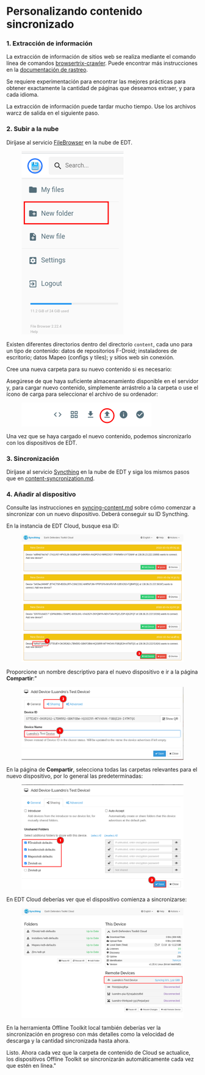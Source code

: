 # Personalizando contenido sincronizado

### 1. Extracción de información

La extracción de información de sitios web se realiza mediante el comando línea de comandos [browsertrix-crawler](https://github.com/webrecorder/browsertrix-crawler). Puede encontrar más instrucciones en la [documentación de rastreo](https://www.notion.so/Web-Crawling-c8f980b0fac54cdc9c2d9a308461ddd9).

Se requiere experimentación para encontrar las mejores prácticas para obtener exactamente la cantidad de páginas que deseamos extraer, y para cada idioma.

La extracción de información puede tardar mucho tiempo. Use los archivos warcz de salida en el siguiente paso.

### 2. Subir a la nube

Diríjase al servicio [FileBrowser](https://files.earthdefenderstoolkit.com) en la nube de EDT.

<figure><img src="../../.gitbook/assets/Untitled.png" alt=""><figcaption></figcaption></figure>

Existen diferentes directorios dentro del directorio `content`, cada uno para un tipo de contenido: datos de repositorios F-Droid; instaladores de escritorio; datos Mapeo (configs y tiles); y sitios web sin conexión.

Cree una nueva carpeta para su nuevo contenido si es necesario:

Asegúrese de que haya suficiente almacenamiento disponible en el servidor y, para cargar nuevo contenido, simplemente arrástrelo a la carpeta o use el ícono de carga para seleccionar el archivo de su ordenador:

<figure><img src="../../.gitbook/assets/Untitled 1 (1).png" alt=""><figcaption></figcaption></figure>

Una vez que se haya cargado el nuevo contenido, podemos sincronizarlo con los dispositivos de EDT.

### 3. Sincronización

Diríjase al servicio [Syncthing](http://sync.earthdefenderstoolkit.com/) en la nube de EDT y siga los mismos pasos que en [content-syncronization.md](../../device-usage/bundled-applications/content-syncronization.md "mención").

### 4. Añadir al dispositivo

Consulte las instrucciones en [syncing-content.md](../../device-usage/first-steps/syncing-content.md "mención") sobre cómo comenzar a sincronizar con un nuevo dispositivo. Deberá conseguir su ID Syncthing.

En la instancia de EDT Cloud, busque esa ID:



<figure><img src="../../.gitbook/assets/Untitled 6 (1).png" alt=""><figcaption></figcaption></figure>

Proporcione un nombre descriptivo para el nuevo dispositivo e ir a la página **Compartir**:"<figure><img src="../../.gitbook/assets/Untitled 7.png" alt=""><figcaption></figcaption></figure>

En la página de **Compartir**, selecciona todas las carpetas relevantes para el nuevo dispositivo, por lo general las predeterminadas:

<figure><img src="../../.gitbook/assets/Untitled 8 (1).png" alt=""><figcaption></figcaption></figure>

En EDT Cloud deberías ver que el dispositivo comienza a sincronizarse:

<figure><img src="../../.gitbook/assets/Untitled 9.png" alt=""><figcaption></figcaption></figure>

En la herramienta Offline Toolkit local también deberías ver la sincronización en progreso con más detalles como la velocidad de descarga y la cantidad sincronizada hasta ahora.

Listo. Ahora cada vez que la carpeta de contenido de Cloud se actualice, los dispositivos Offline Toolkit se sincronizarán automáticamente cada vez que estén en línea."